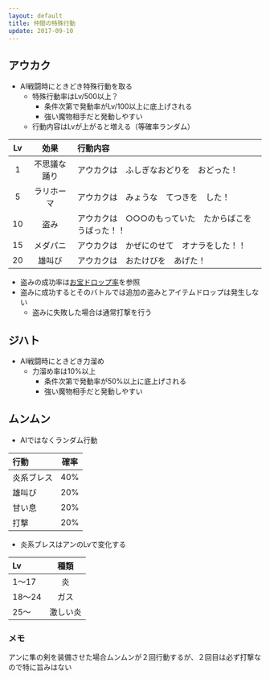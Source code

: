 ```yaml
---
layout: default
title: 仲間の特殊行動
update: 2017-09-10
---
```


## アウカク

* AI戦闘時にときどき特殊行動を取る
	* 特殊行動率はLv/500以上？
		* 条件次第で発動率がLv/100以上に底上げされる
		* 強い魔物相手だと発動しやすい
	* 行動内容はLvが上がると増える（等確率ランダム）

| Lv | 効果         | 行動内容                                                   |
|:--:|:------------:|:-----------------------------------------------------------|
|  1 | 不思議な踊り | アウカクは　ふしぎなおどりを　おどった！                   |
|  5 | ラリホーマ   | アウカクは　みょうな　てつきを　した！                     |
| 10 | 盗み         | アウカクは　○○○のもっていた　たからばこを　うばった！！ |
| 15 | メダパニ     | アウカクは　かぜにのせて　オナラをした！！                 |
| 20 | 雄叫び       | アウカクは　おたけびを　あげた！                           |

* 盗みの成功率は[お宝ドロップ率](drop)を参照
* 盗みに成功するとそのバトルでは追加の盗みとアイテムドロップは発生しない
	* 盗みに失敗した場合は通常打撃を行う


## ジハト

* AI戦闘時にときどき力溜め
	* 力溜め率は10%以上
		* 条件次第で発動率が50%以上に底上げされる
		* 強い魔物相手だと発動しやすい


## ムンムン

* AIではなくランダム行動

| 行動   | 確率 |
|:-------|:----:|
| 炎系ブレス |  40% |
| 雄叫び |  20% |
| 甘い息 |  20% |
| 打撃   |  20% |

* 炎系ブレスはアンのLvで変化する

| Lv     | 種類 |
|:-------|:----:|
| 1～17  | 炎       |
| 18～24 | ガス     |
| 25～   | 激しい炎 |

### メモ

アンに隼の剣を装備させた場合ムンムンが２回行動するが、２回目は必ず打撃なので特に旨みはない
